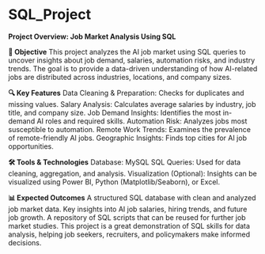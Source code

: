 # SQL_Project
**Project Overview: Job Market Analysis Using SQL**

**📌 Objective**
This project analyzes the AI job market using SQL queries to uncover insights about job demand, salaries, automation risks, and industry trends. The goal is to provide a data-driven understanding of how AI-related jobs are distributed across industries, locations, and company sizes.

**🔍 Key Features**
Data Cleaning & Preparation: Checks for duplicates and missing values.
Salary Analysis: Calculates average salaries by industry, job title, and company size.
Job Demand Insights: Identifies the most in-demand AI roles and required skills.
Automation Risk: Analyzes jobs most susceptible to automation.
Remote Work Trends: Examines the prevalence of remote-friendly AI jobs.
Geographic Insights: Finds top cities for AI job opportunities.

**🛠️ Tools & Technologies**
Database: MySQL
SQL Queries: Used for data cleaning, aggregation, and analysis.
Visualization (Optional): Insights can be visualized using Power BI, Python (Matplotlib/Seaborn), or Excel.

**📊 Expected Outcomes**
A structured SQL database with clean and analyzed job market data.
Key insights into AI job salaries, hiring trends, and future job growth.
A repository of SQL scripts that can be reused for further job market studies.
This project is a great demonstration of SQL skills for data analysis, helping job seekers, recruiters, and policymakers make informed decisions.

